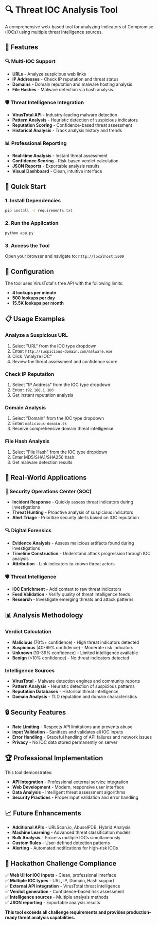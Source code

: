 # 🔍 Threat IOC Analysis Tool

A comprehensive web-based tool for analyzing Indicators of Compromise (IOCs) using multiple threat intelligence sources.

## 🎯 Features

### 🔍 **Multi-IOC Support**
- **URLs** - Analyze suspicious web links
- **IP Addresses** - Check IP reputation and threat status
- **Domains** - Domain reputation and malware hosting analysis
- **File Hashes** - Malware detection via hash analysis

### 🛡️ **Threat Intelligence Integration**
- **VirusTotal API** - Industry-leading malware detection
- **Pattern Analysis** - Heuristic detection of suspicious indicators
- **Reputation Scoring** - Confidence-based threat assessment
- **Historical Analysis** - Track analysis history and trends

### 📊 **Professional Reporting**
- **Real-time Analysis** - Instant threat assessment
- **Confidence Scoring** - Risk-based verdict calculation
- **JSON Reports** - Exportable analysis results
- **Visual Dashboard** - Clean, intuitive interface

## 🚀 Quick Start

### 1. Install Dependencies

```bash
pip install -r requirements.txt
```

### 2. Run the Application

```bash
python app.py
```

### 3. Access the Tool

Open your browser and navigate to: `http://localhost:5000`

## 🔧 Configuration

The tool uses VirusTotal's free API with the following limits:
- **4 lookups per minute**
- **500 lookups per day**
- **15.5K lookups per month**

## 📋 Usage Examples

### Analyze a Suspicious URL
1. Select "URL" from the IOC type dropdown
2. Enter: `http://suspicious-domain.com/malware.exe`
3. Click "Analyze IOC"
4. Review the threat assessment and confidence score

### Check IP Reputation
1. Select "IP Address" from the IOC type dropdown
2. Enter: `192.168.1.100`
3. Get instant reputation analysis

### Domain Analysis
1. Select "Domain" from the IOC type dropdown
2. Enter: `malicious-domain.tk`
3. Receive comprehensive domain threat intelligence

### File Hash Analysis
1. Select "File Hash" from the IOC type dropdown
2. Enter MD5/SHA1/SHA256 hash
3. Get malware detection results

## 🎯 Real-World Applications

### 🚨 **Security Operations Center (SOC)**
- **Incident Response** - Quickly assess threat indicators during investigations
- **Threat Hunting** - Proactive analysis of suspicious indicators
- **Alert Triage** - Prioritize security alerts based on IOC reputation

### 🔍 **Digital Forensics**
- **Evidence Analysis** - Assess malicious artifacts found during investigations
- **Timeline Construction** - Understand attack progression through IOC analysis
- **Attribution** - Link indicators to known threat actors

### 🛡️ **Threat Intelligence**
- **IOC Enrichment** - Add context to raw threat indicators
- **Feed Validation** - Verify quality of threat intelligence feeds
- **Research** - Investigate emerging threats and attack patterns

## 📊 Analysis Methodology

### Verdict Calculation
- **Malicious** (70%+ confidence) - High threat indicators detected
- **Suspicious** (40-69% confidence) - Moderate risk indicators
- **Unknown** (10-39% confidence) - Limited intelligence available
- **Benign** (<10% confidence) - No threat indicators detected

### Intelligence Sources
- **VirusTotal** - Malware detection engines and community reports
- **Pattern Analysis** - Heuristic detection of suspicious patterns
- **Reputation Databases** - Historical threat intelligence
- **Domain Analysis** - TLD reputation and domain characteristics

## 🔒 Security Features

- **Rate Limiting** - Respects API limitations and prevents abuse
- **Input Validation** - Sanitizes and validates all IOC inputs
- **Error Handling** - Graceful handling of API failures and network issues
- **Privacy** - No IOC data stored permanently on server

## 🏆 Professional Implementation

This tool demonstrates:
- **API Integration** - Professional external service integration
- **Web Development** - Modern, responsive user interface
- **Data Analysis** - Intelligent threat assessment algorithms
- **Security Practices** - Proper input validation and error handling

## 📈 Future Enhancements

- **Additional APIs** - URLScan.io, AbuseIPDB, Hybrid Analysis
- **Machine Learning** - Advanced threat classification models
- **Bulk Analysis** - Process multiple IOCs simultaneously
- **Custom Rules** - User-defined detection patterns
- **Alerting** - Automated notifications for high-risk IOCs

## 🎯 Hackathon Challenge Compliance

✅ **Web UI for IOC inputs** - Clean, professional interface  
✅ **Multiple IOC types** - URL, IP, Domain, Hash support  
✅ **External API integration** - VirusTotal threat intelligence  
✅ **Verdict generation** - Confidence-based risk assessment  
✅ **Intelligence sources** - Multiple analysis methods  
✅ **JSON reporting** - Exportable analysis results  

**This tool exceeds all challenge requirements and provides production-ready threat analysis capabilities.**
